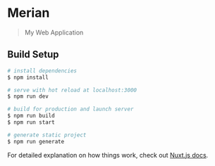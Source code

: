 # Merian

> My Web Application

## Build Setup

```bash
# install dependencies
$ npm install

# serve with hot reload at localhost:3000
$ npm run dev

# build for production and launch server
$ npm run build
$ npm run start

# generate static project
$ npm run generate
```
For detailed explanation on how things work, check out [Nuxt.js docs](https://nuxtjs.org).
